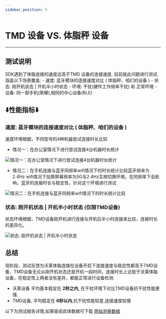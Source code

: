 ```yaml
---
sidebar_position: 5
---
```



# TMD 设备 VS. 体脂秤 设备
--- 


## 测试说明
SDK遇到了体脂连接的速度远高于TMD 设备的连接速度, 目前就此问题进行测试.涵盖以下场景覆盖:
    - 速度: 蓝牙模块的连接速度对比 ( 体脂秤、咱们的设备 )
    - 状态: 刚开机状态 | 开机半小时状态
    - 环境: 干扰(硬件工作频率干扰) 和 正常环境
    - 设备: 同一部手机(荣耀),相同的中心设备(BLE)


## **⬇️性能指标⬇️**

### 速度: 蓝牙模块的连接速度对比 ( 体脂秤、咱们的设备 )

速度环境根据，不同型号的4种机器尝试连接时长比较
- 情况一：在办公室情况下进行尝试连接4台机器时长统计

![情况一：在办公室情况下进行尝试连接4台机器时长统计](/img/tmdvswl_linke.png "情况一：在办公室情况下进行尝试连接4台机器时长统计")


- 情况二：在手机连接与蓝牙同频率wifi情况下的时长统计比较蓝牙频率为2.4Hz wifi情况下投屏屏幕频率为5G与2.4Hz互相切换环境，在同频率下会影响，蓝牙的连接时长与稳定性，针对这个环境进行测试

![情况二：在手机连接与蓝牙同频率wifi情况下的时长统计比较](/img/tmdvswlfuza.png "情况二：在手机连接与蓝牙同频率wifi情况下的时长统计比较")



### 状态: 刚开机状态 | 开机半小时状态 (仅限TMD设备)
状态环境根据，TMD设备刚开机进行连接与开机后半小时连接来比较，连接时长的差异化。

![状态: 刚开机状态 | 开机半小时状态](/img/tmdvswl_time.png "状态: 刚开机状态 | 开机半小时状态")



## 总结
现阶段，测试反馈为沃莱体脂连接在设备开启下连接速度与稳定性都高于TMD设备，TMD设备无论从刚开机状态还是开机一段时间，连接时长上远低于沃莱体脂设备，在稳定性上两者没有差异，都能正常进行设备检测.
- 沃莱设备 平均基本稳定在 **2秒之内**, 在干扰环境下对比TMD设备抗干扰性能更强.
- TMD设备, 平均稳定在 **6秒以内**,抗干扰性能较差,连接速度较慢

以下为测试报告详情,如需查阅具体数据可下载 [原始测量数据](/excel/tmd_vs_wl.xlsx)